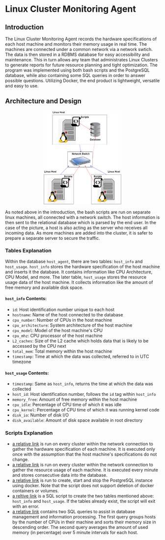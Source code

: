 # Linux Cluster Monitoring Agent

## Introduction
The Linux Cluster Monitoring Agent records the hardware specifications of each host machine and monitors their memory usage in real time. The machines are connected under a common network via a network swtich. The data is then stored in a RDBMS database for easy accessibility and maintenance. This in turn allows any team that administrates Linux Clusters to generate reports for future resource planning and tight optimization. The program was implemented using both bash scripts and the PostgreSQL database, while also containing some SQL queries in order to answer possible questions. Utilizing Docker, the end product is lightweight, versatile and easy to use.

## Architecture and Design
<p align="center">
   <img src="./assets/Architecture.png" height="3%" width="50%">
</p>
As noted above in the introduction, the bash scripts are run on separate linux machines, all connected with a network switch. The host information is then sent to the relational database which is parsed by the end user. In the case of the picture, a host is also acting as the server who receives all incoming data. As more machines are added into the cluster, it is safer to prepare a separate server to secure the traffic.

### Tables Explanation
Within the database `host_agent`, there are two tables: `host_info` and `host_usage`. `host_info` stores the hardware specification of the host machine and inserts it the database. It contains information like CPU Architecture, CPU Model, and more. The later table, `host_usage` stores the resource usage data of the host machine. It collects information like the amount of free memory and available disk space.

#### `host_info` Contents:
* `id`: Host identification number unique to each host
* `hostname`: Name of the host connected to the database
* `cpu_number`: Number of CPUs in the host machine
* `cpu_architecture`: System architecture of the host machine
* `cpu_model`: Model of the host machine's CPU
* `cpu_mhz`: CPU processor of the host machine
* `L2_caches`: Size of the L2 cache which holds data that is likely to be accessed by the CPU next
* `total_mem`: Total memory within the host machine
* `timestamp`: Time at which the data was collected, referred to in UTC timezone

#### `host_usage` Contents:
* `timestamp`: Same as `host_info`, returns the time at which the data was collected
* `host_id`: Host identification number, follows the `id` tag within `host_info`
* `memory_free`: Amount of free memory within the host machine
* `cpu_idle`: Percentage of CPU time of which it was idle
* `cpu_kernel`: Percentage of CPU time of which it was running kernel code
* `disk_io`: Number of disk I/O
* `disk_available`: Amount of disk space available in root directory

### Scripts Explanation
* [a relative link](host_info.sh) is run on every cluster within the network connection to gather the hardware specification of each machine. It is executed only once with the assumption that the host machine's specifications do not change.
* [a relative link](host_usage.sh) is run on every cluster within the network connection to gather the resource usage of each machine. It is executed every minute and stores consecutive data into the database.
* [a relative link](psql_docker.sh) is run to create, start and stop the PostgreSQL instance using docker. Note that the script does not support deletion of docker containers or volumes.
* [a reltive link](ddl.sql) is a SQL script to create the two tables mentioned above: `host_info` and `host_usage`. If the tables already exist, the script will exit with an error.
* [a relative link](queries.sql) contains two SQL queries to assist in database management and information processing. The first query groups hosts by the number of CPUs in their machine and sorts their memory size in descending order. The second query averages the amount of used memory (in percentage) over 5 minute intervals for each host.
